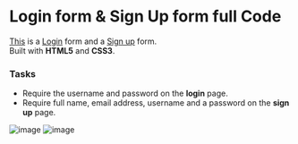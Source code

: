 # Login form & Sign Up form full Code

[This](https://mehedi61.github.io/Login-Signup-form/login.html) is a [Login](https://mehedi61.github.io/Login-Signup-form/login.html) form and a [Sign up](https://mehedi61.github.io/Login-Signup-form/signup.html) form.  
Built with **HTML5** and **CSS3**. 

### Tasks

* Require the username and password on the **login** page.
* Require full name, email address, username and a password on the **sign up** page.

![image](https://user-images.githubusercontent.com/52487517/205802718-157e24d6-1452-43eb-bb39-5f0514dbdd3b.png)
![image](https://user-images.githubusercontent.com/52487517/205802857-bc2ab9aa-6a4a-4360-b7bb-5b2362b9b982.png)
